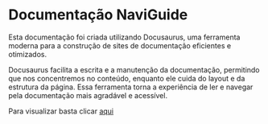 # Documentação NaviGuide

Esta documentação foi criada utilizando Docusaurus, uma ferramenta moderna para a construção de sites de documentação eficientes e otimizados.

Docusaurus facilita a escrita e a manutenção da documentação, permitindo que nos concentremos no conteúdo, enquanto ele cuida do layout e da estrutura da página. Essa ferramenta torna a experiência de ler e navegar pela documentação mais agradável e acessível.

Para visualizar basta clicar <a href="https://2023m8t2-inteli.github.io/grupo5/" target="_blank">aqui</a>

